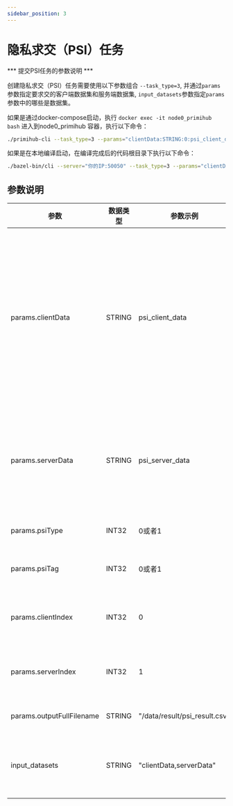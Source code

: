 ```yaml
---
sidebar_position: 3
---
```



# 隐私求交（PSI）任务

*** 提交PSI任务的参数说明 ***

创建隐私求交（PSI）任务需要使用以下参数组合 `--task_type=3`, 并通过`params`参数指定要求交的客户端数据集和服务端数据集, `input_datasets`参数指定`params`参数中的哪些是数据集。

如果是通过docker-compose启动，执行 `docker exec -it node0_primihub bash` 进入到node0_primihub 容器，执行以下命令：

```bash
./primihub-cli --task_type=3 --params="clientData:STRING:0:psi_client_data,serverData:STRING:0:psi_server_data,clientIndex:INT32:0:0,serverIndex:INT32:0:1,psiType:INT32:0:0,outputFullFilename:STRING:0:/data/result/psi_result.csv" --input_datasets="clientData,serverData"
```

如果是在本地编译启动，在编译完成后的代码根目录下执行以下命令：

```bash
./bazel-bin/cli --server="你的IP:50050" --task_type=3 --params="clientData:STRING:0:psi_client_data,serverData:STRING:0:psi_server_data,clientIndex:INT32:0:0,serverIndex:INT32:0:1,psiType:INT32:0:0,psiTag:INT32:0:0,outputFullFilename:STRING:0:/data/result/psi_result.csv" --input_datasets="clientData,serverData"
```
## 参数说明

| 参数| 数据类型 | 参数示例 | 参数说明
| ---- | ---- | ---- | ---- |
| params.clientData | STRING | psi_client_data | 该参数值为psi服务的客户端数据标识符，系统调度节点通过该标识符找到注册该数据的工作节点，将psi任务发往该工作节点。（当前在用例在node1中注册客户端数据，在config目录中的配置文件是primihub_node1.yaml，添加数据的保存路径，设置该数据的description为"psi_client_data"，作为该数据标志符。标志符由用户自主设置，请求任务中的参数值与配置文件中的值保持一致）|
| params.serverData | STRING | psi_server_data | 该参数值为psi服务的服务端数据标识符，系统调度节点通过该标识符找到注册该数据的工作节点，psi客户端节点将向该节点发送隐私求交请求。（用例中数据注册到节点node2中，数据注册方式与params.clientData参数说明描述相同）|
| params.psiType | INT32 | 0或者1 | 0表示该psi任务是求数据交集，1表示该psi任务是求数据的差集。|
| params.psiTag | INT32 | 0或者1 | psi支持多种底层协议实现，通过该参数区分，当前支持协议：0-ECDH,1-KKRT|
| params.clientIndex | INT32 | 0 | 表示psi客服端用表格形式的客服端数据的第几列数据进行求交，该参数值取值范围[0，文件最大列-1]。|
| params.serverIndex | INT32 | 1 | 表示psi服务端用表格形式的服务端数据的第几列数据进行求交，该参数取值范围[0，文件最大列-1]。 |
| params.outputFullFilename | STRING | "/data/result/psi_result.csv" | 指定pis结果保存文件的文件名以及文件存储目录的绝对路径。 |
| input_datasets | STRING | "clientData,serverData" | 该参数值指定params参数集合的数据集参数，实例中params.clientData和params.serverData，通过数据集参数找到相关工作节点。 |

